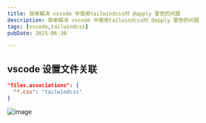 ```yaml
---
title: 简单解决 vscode 中使用tailwindcss时 @apply 警告的问题
description: 简单解决 vscode 中使用tailwindcss时 @apply 警告的问题
tags: [vscode,tailwindcss]
pubDate: 2025-06-30

---
```




## vscode 设置文件关联

```json
"files.associations": {
  "*.css": "tailwindcss"
}
```



![image](https://i.111666.best/image/1eeFvQaahPF14dyFiOcbVR.png)